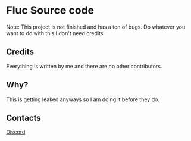 # Fluc Source code
Note: This project is not finished and has a ton of bugs.
Do whatever you want to do with this I don't need credits.

## Credits
Everything is written by me and there are no other contributors.

## Why?
This is getting leaked anyways so I am doing it before they do.

## Contacts
[Discord](https://discord.gg/ham)
